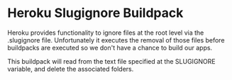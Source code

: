 # Heroku Slugignore Buildpack

Heroku provides functionality to ignore files at the root level via the .slugignore file. Unfortunately it executes the removal of those files before buildpacks are executed so we don't have a chance to build our apps.

This buildpack will read from the text file specified at the SLUGIGNORE variable, and delete the associated folders.
